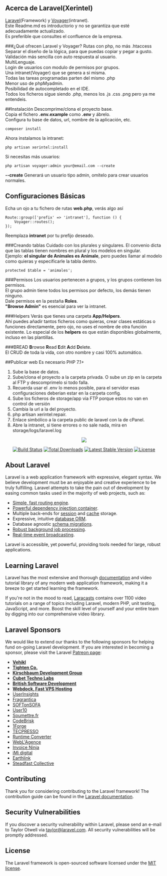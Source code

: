 ## Acerca de Laravel(Xerintel)
[Laravel](https://laravel.com/docs/5.7/)(Framework) y [Voyager](https://voyager.readme.io/docs)(intranet).  
Este Readme.md es introductorio y no se garantiza que esté adecuadamente actualizado.  
Es preferible que consultes el confluence de la empresa.

###¿Qué ofrecen Laravel y Voyager?
Rutas con  php, no más .htaccess  
Separar el diseño de la lógica, para que puedas copiar y pegar a gusto.  
Validación más sencilla con auto respuesta al usuario.  
MultiLenguaje.  
Login de usuarios con modulo de permisos por grupos.  
Una intranet(Voyager) que se genera a si misma.  
Todas las tareas programadas parten del mismo .php  
Menor uso de phpMyadmin.  
Posibilidad de autocompletado en el IDE.  
Todos los ficheros sigue siendo .php, menos los .js .css .png pero ya me entendeis.

##Instalación
Descomprime/clona el proyecto base.  
Copia el fichero **.env.example** como **.env** y ábrelo.  
Configura tu base de datos, url, nombre de la aplicación, etc.  
```
composer install
```
Ahora instalamos la intranet:
```
php artisan xerintel:install
```

Si necesitas más usuarios:
```
php artisan voyager:admin your@email.com --create
```
**--create** Generará un usuario tipo admin, omítelo para crear usuarios normales.


## Configuraciones Básicas
Echa un ojo a tu fichero de rutas **web.php**, verás algo así
```
Route::group(['prefix' => 'intranet'], function () {
    Voyager::routes();
});
```
Reemplaza **intranet** por tu prefijo deseado.

###Creando tablas
Cuidado con los plurales y singulares. El convenio dicta que las tablas tienen nombres en plural y los modelos en singular.  
Ejemplo: **el singular de Animales es Animale**, pero puedes llamar al modelo como quieras y especificarle la tabla dentro.
```
protected $table = 'animales';
```


###Permisos
Los usuarios pertenecen a grupos, y los grupos contienen los permisos.  
El grupo admin tiene todos los permisos por defecto, los demás tienen ninguno.  
Dale permisos en la pestaña **Roles**.  
**"Browse Admin"** es esencial para ver la intranet.


###Helpers
Verás que tienes una carpeta **App/Helpers**.  
Ahí puedes añadir tantos ficheros como quieras, crear clases estáticas o funciones directamente, pero ojo, no uses el nombre de otra función existente. 
Lo especial de los **helpers** es que están disponibles globalmente, incluso en las plantillas.

###BREAD
**B**rowse **R**ead **E**dit **A**dd **D**elete.  
El CRUD de toda la vida, con otro nombre y casi 100% automático.



##Publicar web
Es necesario PHP 7.1+

1) Sube la base de datos.  
2) Sube/clona el proyecto a la carpeta privada. O sube un zip en la carpeta al FTP y descomprimelo si todo falla.  
3) Recuerda usar el .env lo menos posible, para el servidor esas configuraciones deberian estar en la carpeta config.  
4) Sube los ficheros de storage/app via FTP porque estos no van en control de versión  
5) Cambia la url a la del proyecto.  
6) php artisan xerintel:repair.  
7) Enlace simbólico a la carpeta public de laravel con la de cPanel.  
8) Abre la intranet, si tiene errores o no sale nada, mira en storage/logs/laravel.log



<p align="center"><img src="https://laravel.com/assets/img/components/logo-laravel.svg"></p>

<p align="center">
<a href="https://travis-ci.org/laravel/framework"><img src="https://travis-ci.org/laravel/framework.svg" alt="Build Status"></a>
<a href="https://packagist.org/packages/laravel/framework"><img src="https://poser.pugx.org/laravel/framework/d/total.svg" alt="Total Downloads"></a>
<a href="https://packagist.org/packages/laravel/framework"><img src="https://poser.pugx.org/laravel/framework/v/stable.svg" alt="Latest Stable Version"></a>
<a href="https://packagist.org/packages/laravel/framework"><img src="https://poser.pugx.org/laravel/framework/license.svg" alt="License"></a>
</p>

## About Laravel

Laravel is a web application framework with expressive, elegant syntax. We believe development must be an enjoyable and creative experience to be truly fulfilling. Laravel attempts to take the pain out of development by easing common tasks used in the majority of web projects, such as:

- [Simple, fast routing engine](https://laravel.com/docs/routing).
- [Powerful dependency injection container](https://laravel.com/docs/container).
- Multiple back-ends for [session](https://laravel.com/docs/session) and [cache](https://laravel.com/docs/cache) storage.
- Expressive, intuitive [database ORM](https://laravel.com/docs/eloquent).
- Database agnostic [schema migrations](https://laravel.com/docs/migrations).
- [Robust background job processing](https://laravel.com/docs/queues).
- [Real-time event broadcasting](https://laravel.com/docs/broadcasting).

Laravel is accessible, yet powerful, providing tools needed for large, robust applications.

## Learning Laravel

Laravel has the most extensive and thorough [documentation](https://laravel.com/docs) and video tutorial library of any modern web application framework, making it a breeze to get started learning the framework.

If you're not in the mood to read, [Laracasts](https://laracasts.com) contains over 1100 video tutorials on a range of topics including Laravel, modern PHP, unit testing, JavaScript, and more. Boost the skill level of yourself and your entire team by digging into our comprehensive video library.

## Laravel Sponsors

We would like to extend our thanks to the following sponsors for helping fund on-going Laravel development. If you are interested in becoming a sponsor, please visit the Laravel [Patreon page](https://patreon.com/taylorotwell):

- **[Vehikl](https://vehikl.com/)**
- **[Tighten Co.](https://tighten.co)**
- **[Kirschbaum Development Group](https://kirschbaumdevelopment.com)**
- **[Cubet Techno Labs](https://cubettech.com)**
- **[British Software Development](https://www.britishsoftware.co)**
- **[Webdock, Fast VPS Hosting](https://www.webdock.io/en)**
- [UserInsights](https://userinsights.com)
- [Fragrantica](https://www.fragrantica.com)
- [SOFTonSOFA](https://softonsofa.com/)
- [User10](https://user10.com)
- [Soumettre.fr](https://soumettre.fr/)
- [CodeBrisk](https://codebrisk.com)
- [1Forge](https://1forge.com)
- [TECPRESSO](https://tecpresso.co.jp/)
- [Runtime Converter](http://runtimeconverter.com/)
- [WebL'Agence](https://weblagence.com/)
- [Invoice Ninja](https://www.invoiceninja.com)
- [iMi digital](https://www.imi-digital.de/)
- [Earthlink](https://www.earthlink.ro/)
- [Steadfast Collective](https://steadfastcollective.com/)

## Contributing

Thank you for considering contributing to the Laravel framework! The contribution guide can be found in the [Laravel documentation](https://laravel.com/docs/contributions).

## Security Vulnerabilities

If you discover a security vulnerability within Laravel, please send an e-mail to Taylor Otwell via [taylor@laravel.com](mailto:taylor@laravel.com). All security vulnerabilities will be promptly addressed.

## License

The Laravel framework is open-sourced software licensed under the [MIT license](https://opensource.org/licenses/MIT).
